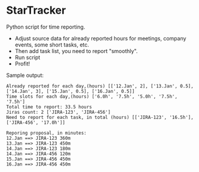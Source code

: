 # StarTracker

Python script for time reporting.

* Adjust source data for already reported hours for meetings, company events, some short tasks, etc.
* Then add task list, you need to report "smoothly".
* Run script
* Profit!

Sample output:
```
Already reported for each day,(hours) [['12.Jan', 2], ['13.Jan', 0.5], ['14.Jan', 3], ['15.Jan', 0.5], ['16.Jan', 0.5]]
Time slots for each day,(hours) ['6.0h', '7.5h', '5.0h', '7.5h', '7.5h']
Total time to report: 33.5 hours
Jiras count: 2 ['JIRA-123', 'JIRA-456']
Need to report for each task, in total (hours) [['JIRA-123', '16.5h'], ['JIRA-456', '17.0h']]

Reporing proposal, in minutes:
12.Jan ==> JIRA-123 360m
13.Jan ==> JIRA-123 450m
14.Jan ==> JIRA-123 180m
14.Jan ==> JIRA-456 120m
15.Jan ==> JIRA-456 450m
16.Jan ==> JIRA-456 450m
```
